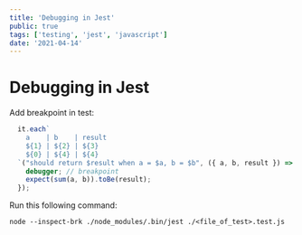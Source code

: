 ```yaml
---
title: 'Debugging in Jest'
public: true
tags: ['testing', 'jest', 'javascript']
date: '2021-04-14'
---
```


# Debugging in Jest

Add breakpoint in test:

```js
  it.each`
    a    | b    | result
    ${1} | ${2} | ${3}
    ${0} | ${4} | ${4}
  `("should return $result when a = $a, b = $b", ({ a, b, result }) => {
    debugger; // breakpoint
    expect(sum(a, b)).toBe(result);
  });
```

Run this following command:

```
node --inspect-brk ./node_modules/.bin/jest ./<file_of_test>.test.js
```